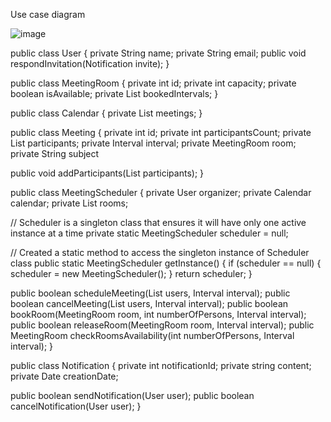 
Use case diagram

![image](https://github.com/user-attachments/assets/b37a5038-6d39-4257-b398-cdc9546d1250)


public class User {
  private String name;
  private String email;
  public void respondInvitation(Notification invite);
}

public class MeetingRoom {
  private int id;
  private int capacity;
  private boolean isAvailable;
  private List<Interval> bookedIntervals;
}




public class Calendar {
  private List<Meeting> meetings;
}


public class Meeting {
  private int id;
  private int participantsCount;
  private List<User> participants;
  private Interval interval;
  private MeetingRoom room;
  private String subject
  
  public void addParticipants(List<User> participants);
}



public class MeetingScheduler {
  private User organizer;
  private Calendar calendar;
  private List<MeetingRoom> rooms;

  // Scheduler is a singleton class that ensures it will have only one active instance at a time
  private static MeetingScheduler scheduler = null;
    
  // Created a static method to access the singleton instance of Scheduler class
  public static MeetingScheduler getInstance() {
    if (scheduler == null) {
      scheduler = new MeetingScheduler();
    }
    return scheduler;
  }  

  public boolean scheduleMeeting(List<User> users, Interval interval);
  public boolean cancelMeeting(List<User> users, Interval interval);
  public boolean bookRoom(MeetingRoom room, int numberOfPersons, Interval interval);
  public boolean releaseRoom(MeetingRoom room, Interval interval);
  public MeetingRoom checkRoomsAvailability(int numberOfPersons, Interval interval);
}

public class Notification {
  private int notificationId;
  private string content;
  private Date creationDate;

  public boolean sendNotification(User user);
  public boolean cancelNotification(User user);
}


